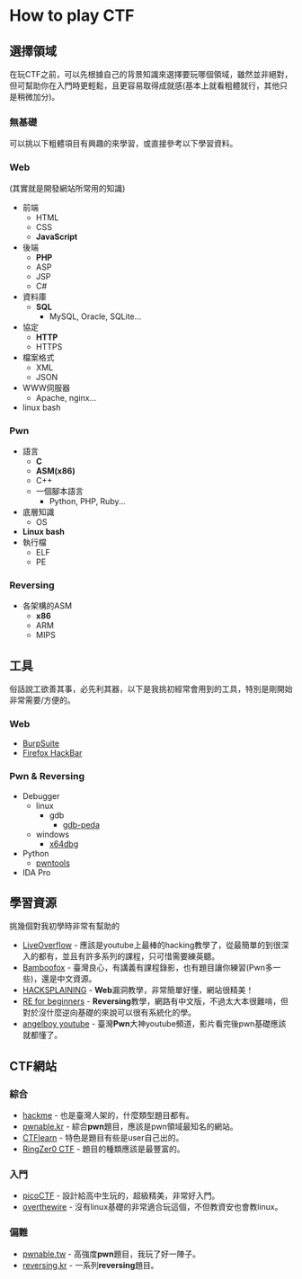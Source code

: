 # How to play CTF

## 選擇領域
在玩CTF之前，可以先根據自己的背景知識來選擇要玩哪個領域，雖然並非絕對，  
但可幫助你在入門時更輕鬆，且更容易取得成就感(基本上就看粗體就行，其他只是稍微加分)。
### 無基礎
可以挑以下粗體項目有興趣的來學習，或直接參考以下學習資料。
### Web
(其實就是開發網站所常用的知識)
* 前端
	* HTML
	* CSS
	* **JavaScript**
* 後端
	* **PHP**
	* ASP
	* JSP
	* C#
* 資料庫
	* **SQL**
		* MySQL, Oracle, SQLite...
* 協定
	* **HTTP**
	* HTTPS
* 檔案格式
	* XML
	* JSON
* WWW伺服器
	* Apache, nginx...
* linux bash

### Pwn
* 語言
	* **C**
	* **ASM(x86)**
	* C++
	* 一個腳本語言
		* Python, PHP, Ruby...
* 底層知識
	* OS
* **Linux bash**
* 執行檔
	* ELF
	* PE

### Reversing
* 各架構的ASM
	* **x86**
	* ARM
	* MIPS

## 工具
俗話說工欲善其事，必先利其器，以下是我挑初經常會用到的工具，特別是剛開始非常需要/方便的。
### Web
* [BurpSuite](https://portswigger.net/burp)
* [Firefox HackBar](https://addons.mozilla.org/en-US/firefox/addon/hackbar/)
### Pwn & Reversing
* Debugger
	* linux
		* gdb
			* [gdb-peda](https://github.com/longld/peda)
	* windows
		* [x64dbg](https://x64dbg.com/#start)
* Python
	* [pwntools](https://github.com/Gallopsled/pwntools)
* IDA Pro

## 學習資源
挑幾個對我初學時非常有幫助的
* [LiveOverflow](http://liveoverflow.com/) - 應該是youtube上最棒的hacking教學了，從最簡單的到很深入的都有，並且有許多系列的課程，只可惜需要練英聽。
* [Bamboofox](https://bamboofox.cs.nctu.edu.tw/) - 臺灣良心，有講義有課程錄影，也有題目讓你練習(Pwn多一些)，還是中文資源。
* [HACKSPLAINING](https://www.hacksplaining.com/) - **Web**漏洞教學，非常簡單好懂，網站很精美！
* [RE for beginners](https://beginners.re/) - **Reversing**教學，網路有中文版，不過太大本很難啃，但對於沒什麼逆向基礎的來說可以很有系統化的學。
* [angelboy youtube](https://www.youtube.com/user/scwuaptx/videos) - 臺灣**Pwn**大神youtube頻道，影片看完後pwn基礎應該就都懂了。


## CTF網站
### 綜合
* [hackme](https://hackme.inndy.tw/) - 也是臺灣人架的，什麼類型題目都有。
* [pwnable.kr](http://pwnable.kr/) - 綜合**pwn**題目，應該是pwn領域最知名的網站。
* [CTFlearn](https://ctflearn.com/index.php) - 特色是題目有些是user自己出的。
* [RingZer0 CTF](https://ringzer0team.com/) - 題目的種類應該是最豐富的。

### 入門
* [picoCTF](https://picoctf.com/) - 設計給高中生玩的，超級精美，非常好入門。
* [overthewire](http://overthewire.org/wargames/) - 沒有linux基礎的非常適合玩這個，不但教資安也會教linux。

### 偏難
* [pwnable.tw](https://pwnable.tw/) - 高強度**pwn**題目，我玩了好一陣子。
* [reversing.kr](http://reversing.kr/) - 一系列**reversing**題目。
